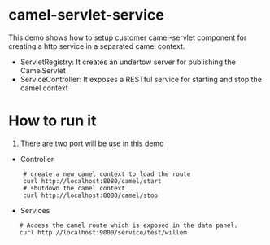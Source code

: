 # camel-servlet-service
This demo shows how to setup customer camel-servlet component for creating a http service in a separated camel context.
* ServletRegistry: It creates an undertow server for publishing the CamelServlet
* ServiceController: It exposes a RESTful service for starting and stop the camel context 


# How to run it
1. There are two port will be use in this demo
* Controller 
``` 
    # create a new camel context to load the route
    curl http://localhost:8080/camel/start 
    # shutdown the camel context
    curl http://localhost:8080/camel/stop
```      
* Services
``` 
   # Access the camel route which is exposed in the data panel.
   curl http://localhost:9000/service/test/willem
```    
